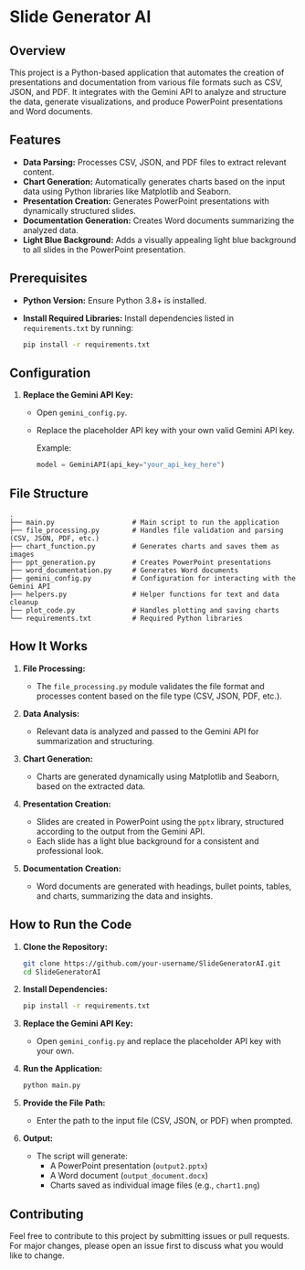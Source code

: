 # Slide Generator AI

## Overview

This project is a Python-based application that automates the creation of presentations and documentation from various file formats such as CSV, JSON, and PDF. It integrates with the Gemini API to analyze and structure the data, generate visualizations, and produce PowerPoint presentations and Word documents.

## Features

- **Data Parsing:** Processes CSV, JSON, and PDF files to extract relevant content.
- **Chart Generation:** Automatically generates charts based on the input data using Python libraries like Matplotlib and Seaborn.
- **Presentation Creation:** Generates PowerPoint presentations with dynamically structured slides.
- **Documentation Generation:** Creates Word documents summarizing the analyzed data.
- **Light Blue Background:** Adds a visually appealing light blue background to all slides in the PowerPoint presentation.

## Prerequisites

- **Python Version:** Ensure Python 3.8+ is installed.
- **Install Required Libraries:** Install dependencies listed in `requirements.txt` by running:

  ```bash
  pip install -r requirements.txt
  ```

## Configuration

1. **Replace the Gemini API Key:**
   - Open `gemini_config.py`.
   - Replace the placeholder API key with your own valid Gemini API key.

     Example:
     ```python
     model = GeminiAPI(api_key="your_api_key_here")
     ```

## File Structure

```
.
├── main.py                   # Main script to run the application
├── file_processing.py        # Handles file validation and parsing (CSV, JSON, PDF, etc.)
├── chart_function.py         # Generates charts and saves them as images
├── ppt_generation.py         # Creates PowerPoint presentations
├── word_documentation.py     # Generates Word documents
├── gemini_config.py          # Configuration for interacting with the Gemini API
├── helpers.py                # Helper functions for text and data cleanup
├── plot_code.py              # Handles plotting and saving charts
└── requirements.txt          # Required Python libraries
```

## How It Works

1. **File Processing:**
   - The `file_processing.py` module validates the file format and processes content based on the file type (CSV, JSON, PDF, etc.).

2. **Data Analysis:**
   - Relevant data is analyzed and passed to the Gemini API for summarization and structuring.

3. **Chart Generation:**
   - Charts are generated dynamically using Matplotlib and Seaborn, based on the extracted data.

4. **Presentation Creation:**
   - Slides are created in PowerPoint using the `pptx` library, structured according to the output from the Gemini API.
   - Each slide has a light blue background for a consistent and professional look.

5. **Documentation Creation:**
   - Word documents are generated with headings, bullet points, tables, and charts, summarizing the data and insights.

## How to Run the Code

1. **Clone the Repository:**

   ```bash
   git clone https://github.com/your-username/SlideGeneratorAI.git
   cd SlideGeneratorAI
   ```

2. **Install Dependencies:**

   ```bash
   pip install -r requirements.txt
   ```

3. **Replace the Gemini API Key:**
   - Open `gemini_config.py` and replace the placeholder API key with your own.

4. **Run the Application:**

   ```bash
   python main.py
   ```

5. **Provide the File Path:**
   - Enter the path to the input file (CSV, JSON, or PDF) when prompted.

6. **Output:**
   - The script will generate:
     - A PowerPoint presentation (`output2.pptx`)
     - A Word document (`output_document.docx`)
     - Charts saved as individual image files (e.g., `chart1.png`)

## Contributing

Feel free to contribute to this project by submitting issues or pull requests. For major changes, please open an issue first to discuss what you would like to change.


